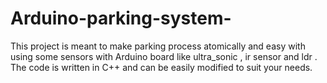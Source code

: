 # Arduino-parking-system-
This project is meant to  make parking process atomically and easy with using some sensors with Arduino board  like ultra_sonic , ir sensor and ldr . The code is written in C++ and can be easily modified to suit your needs.
